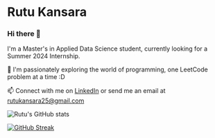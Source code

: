 # Rutu Kansara

### Hi there 👋

I'm a Master's in Applied Data Science student, currently looking for a Summer 2024 Internship.

🔭 I'm passionately exploring the world of programming, one LeetCode problem at a time :D

📫 Connect with me on [LinkedIn](https://www.linkedin.com/in/rutukansara01/) or send me an email at rutukansara25@gmail.com

![Rutu's GitHub stats](https://github-readme-stats.vercel.app/api?username=rutukansara&show_icons=true&theme=default)

[![GitHub Streak](https://streak-stats.demolab.com/?user=rutukansara)](https://git.io/streak-stats)

[github]: https://github.com/rutukansara/



<!--
**rutukansara/rutukansara** is a ✨ _special_ ✨ repository because its `README.md` (this file) appears on your GitHub profile.

Here are some ideas to get you started:

- 🔭 I’m currently working on ...
- 🌱 I’m currently learning ...
- 👯 I’m looking to collaborate on ...
- 🤔 I’m looking for help with ...
- 💬 Ask me about ...
- 📫 How to reach me: ...
- 😄 Pronouns: ...
- ⚡ Fun fact: ...
-->

